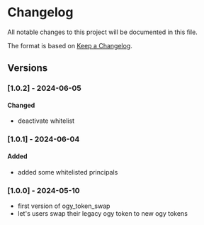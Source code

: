 # Changelog

All notable changes to this project will be documented in this file.

The format is based on [Keep a Changelog](https://keepachangelog.com/en/1.0.0/).

## Versions

### [1.0.2] - 2024-06-05

#### Changed

- deactivate whitelist

### [1.0.1] - 2024-06-04

#### Added

- added some whitelisted principals

### [1.0.0] - 2024-05-10

- first version of ogy_token_swap
- let's users swap their legacy ogy token to new ogy tokens

